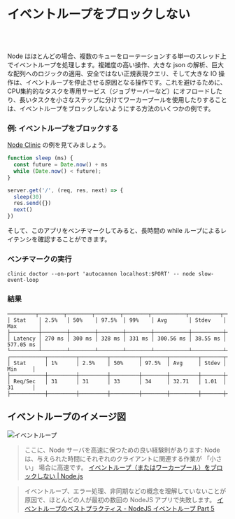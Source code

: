 # イベントループをブロックしない

<br/><br/>

Node はほとんどの場合、複数のキューをローテーションする単一のスレッド上でイベントループを処理します。複雑度の高い操作、大きな json の解析、巨大な配列へのロジックの適用、安全ではない正規表現クエリ、そして大きな IO 操作は、イベントループを停止させる原因となる操作です。これを避けるために、CPU集約的なタスクを専用サービス（ジョブサーバーなど）にオフロードしたり、長いタスクを小さなステップに分けてワーカープールを使用したりすることは、イベントループをブロックしないようにする方法のいくつかの例です。

### 例: イベントループをブロックする
[Node Clinic](https://clinicjs.org/documentation/doctor/05-fixing-event-loop-problem) の例を見てみましょう。
```javascript
function sleep (ms) {
  const future = Date.now() + ms
  while (Date.now() < future);
}

server.get('/', (req, res, next) => {
  sleep(30)
  res.send({})
  next()
})
```

そして、このアプリをベンチマークしてみると、長時間の while ループによるレイテンシを確認することができます。

### ベンチマークの実行 
`clinic doctor --on-port 'autocannon localhost:$PORT' -- node slow-event-loop`

### 結果

```
─────────┬────────┬────────┬────────┬────────┬───────────┬──────────┬───────────┐
│ Stat    │ 2.5%   │ 50%    │ 97.5%  │ 99%    │ Avg       │ Stdev    │ Max       │
├─────────┼────────┼────────┼────────┼────────┼───────────┼──────────┼───────────┤
│ Latency │ 270 ms │ 300 ms │ 328 ms │ 331 ms │ 300.56 ms │ 38.55 ms │ 577.05 ms │
└─────────┴────────┴────────┴────────┴────────┴───────────┴──────────┴───────────┘
┌───────────┬─────────┬─────────┬─────────┬────────┬─────────┬───────┬─────────┐
│ Stat      │ 1%      │ 2.5%    │ 50%     │ 97.5%  │ Avg     │ Stdev │ Min     │
├───────────┼─────────┼─────────┼─────────┼────────┼─────────┼───────┼─────────┤
│ Req/Sec   │ 31      │ 31      │ 33      │ 34     │ 32.71   │ 1.01  │ 31      │
├───────────┼─────────┼─────────┼─────────┼────────┼─────────┼───────┼─────────┤
```

## イベントループのイメージ図
![イベントループ](./assets/images/event-loop.png)

>ここに、Node サーバを高速に保つための良い経験則があります: Node は、与えられた時間にそれぞれのクライアントに関連する作業が 「小さい」 場合に高速です。
>[イベントループ（またはワーカープール）をブロックしない | Node.js](https://nodejs.org/en/docs/guides/dont-block-the-event-loop/)

> イベントループ、エラー処理、非同期などの概念を理解していないことが原因で、ほとんどの人が最初の数回の NodeJS アプリで失敗します。
[イベントループのベストプラクティス - NodeJS イベントループ Part 5](https://jsblog.insiderattack.net/event-loop-best-practices-nodejs-event-loop-part-5-e29b2b50bfe2)
